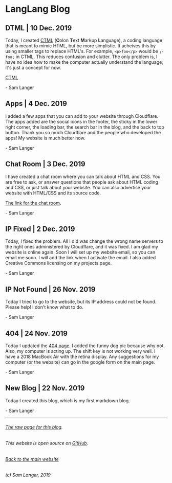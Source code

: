 # LangLang Blog

## DTML | 10 Dec. 2019
Today, I created [CTML](https://langlang.tech/ctml) (**C**olon **T**ext **M**arkup **L**anguage), a coding language that is meant to mimic HTML, but be more simplistic. It acheives this by using smaller tags to replace HTML's. For example, `<p>foo</p>` would be `;-foo;` in CTML. This reduces confusion and clutter. The only problem is, I have no idea how to make the computer actually understand the language; it's just a concept for now.

[CTML](https://langlang.tech/ctml)

\- Sam Langer
## Apps | 4 Dec. 2019
I added a few apps that you can add to your website through Cloudflare. The apps added are the social icons in the footer, the sticky in the lower right corner, the loading bar, the search bar in the blog, and the back to top button. Thank you so much Cloudflare and the people who developed the apps! My website is much better now.

\- Sam Langer
## Chat Room | 3 Dec. 2019
I have created a chat room where you can talk about HTML and CSS. You are free to ask, or answer questions that people ask about HTML coding and CSS, or just talk about your website. You can also advertise your website with HTML/CSS and its source code.

[The link for the chat room](https://riot.im/app/#/room/#html.css:matrix.org).

\- Sam Langer
## IP Fixed | 2 Dec. 2019
Today, I fixed the problem. All I did was change the wrong name servers to the right ones administered by Cloudflare, and it was fixed. I am glad my website is online again. Soon I will set up my website email, so you can email me soon. I will add the link when I activate the email. I also added Creative Commons licensing on my projects page.

\- Sam Langer
## IP Not Found | 26 Nov. 2019
Today I tried to go to the website, but its IP address could not be found. Please help! I don't know what to do.

\- Sam Langer
## 404 | 24 Nov. 2019
Today I updated the [404 page](langlang.tech/404). I added the funny dog pic because why not. Also, my computer is acting up. The shift key is not working very well. I have a 2018 MacBook Air with the retina display. Any suggestions for my computer (or the website) can go in the google form on the main page.

\- Sam Langer
## New Blog | 22 Nov. 2019
Today I created this blog, which is my first markdown blog.

\- Sam Langer

___

###### [The raw page for this blog](https://langlang.tech/blog.md).

###### This website is open source on [GitHub](https://github.com/KazZBodnar/KazZBodnar.github.io).

###### [Back to the main website](/index.html)

###### (c) Sam Langer, 2019
